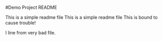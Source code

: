 #Demo Project README

This is a simple readme file
This is a simple readme file
This is bound to cause trouble!

I line from very bad file.

